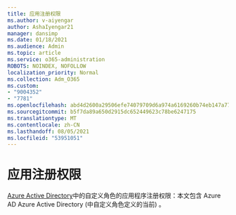 ```yaml
---
title: 应用注册权限
ms.author: v-aiyengar
author: AshaIyengar21
manager: dansimp
ms.date: 01/18/2021
ms.audience: Admin
ms.topic: article
ms.service: o365-administration
ROBOTS: NOINDEX, NOFOLLOW
localization_priority: Normal
ms.collection: Adm_O365
ms.custom:
- "9004352"
- "7781"
ms.openlocfilehash: abd4d2600a29506efe74079709d6a974a6169260b74eb147a7787722c4b799c5
ms.sourcegitcommit: b5f7da89a650d2915dc652449623c78be6247175
ms.translationtype: MT
ms.contentlocale: zh-CN
ms.lasthandoff: 08/05/2021
ms.locfileid: "53951051"
---
```

# <a name="app-registration-permissions"></a>应用注册权限

[Azure Active Directory](https://docs.microsoft.com/azure/active-directory/roles/custom-available-permissions)中的自定义角色的应用程序注册权限：本文包含 Azure AD Azure Active Directory (中自定义角色定义的当前) 。
